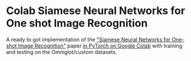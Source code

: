 # Colab Siamese Neural Networks for One shot Image Recognition
A ready to got implementation of the ["Siamese Neural Networks for One-shot Image Recognition"](https://www.cs.cmu.edu/~rsalakhu/papers/oneshot1.pdf) paper [in PyTorch on Google Colab](https://colab.research.google.com/drive/1H0qO0xUbqAMcoNEevAALKv1vqchFRfWh?usp=sharing) with training and testing on the Omniglot/custom datasets.



